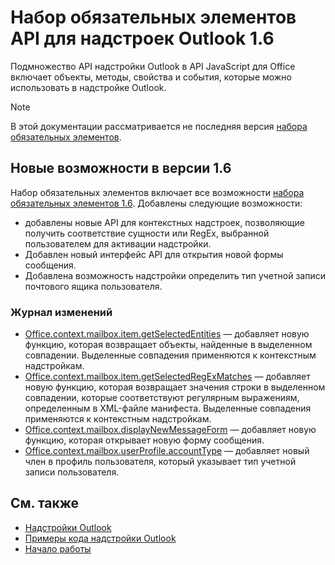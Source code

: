 # <a name="outlook-add-in-api-requirement-set-16"></a>Набор обязательных элементов API для надстроек Outlook 1.6

Подмножество API надстройки Outlook в API JavaScript для Office включает объекты, методы, свойства и события, которые можно использовать в надстройке Outlook.

> [!NOTE]
> В этой документации рассматривается не последняя версия [набора обязательных элементов](/office/dev/add-ins/reference/requirement-sets/outlook-api-requirement-sets).

## <a name="whats-new-in-16"></a>Новые возможности в версии 1.6

Набор обязательных элементов включает все возможности [набора обязательных элементов 1.6](../requirement-set-1.5/outlook-requirement-set-1.5.md). Добавлены следующие возможности:

- добавлены новые API для контекстных надстроек, позволяющие получить соответствие сущности или RegEx, выбранной пользователем для активации надстройки.
- Добавлен новый интерфейс API для открытия новой формы сообщения.
- Добавлена возможность надстройки определить тип учетной записи почтового ящика пользователя.

### <a name="change-log"></a>Журнал изменений

- [Office.context.mailbox.item.getSelectedEntities](office.context.mailbox.item.md#getselectedentities--entitiesjavascriptapioutlook16officeentities) — добавляет новую функцию, которая возвращает объекты, найденные в выделенном совпадении. Выделенные совпадения применяются к контекстным надстройкам.
- [Office.context.mailbox.item.getSelectedRegExMatches](office.context.mailbox.item.md#getselectedregexmatches--object) — добавляет новую функцию, которая возвращает значения строки в выделенном совпадении, которые соответствуют регулярным выражениям, определенным в XML-файле манифеста. Выделенные совпадения применяются к контекстным надстройкам.
- [Office.context.mailbox.displayNewMessageForm](office.context.mailbox.md#displaynewmessageformparameters) — добавляет новую функцию, которая открывает новую форму сообщения.
- [Office.context.mailbox.userProfile.accountType](office.context.mailbox.userprofile.md#accounttype-string) — добавляет новый член в профиль пользователя, который указывает тип учетной записи пользователя.

## <a name="see-also"></a>См. также

- [Надстройки Outlook](https://docs.microsoft.com/outlook/add-ins/)
- [Примеры кода надстройки Outlook](https://developer.microsoft.com/outlook/gallery/?filterBy=Outlook,Samples,Add-ins)
- [Начало работы](https://docs.microsoft.com/outlook/add-ins/quick-start)